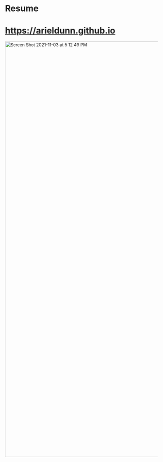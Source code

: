 # Resume
# https://arieldunn.github.io


<img width="1367" alt="Screen Shot 2021-11-03 at 5 12 49 PM" src="https://user-images.githubusercontent.com/82057838/140193564-f10feca0-5dfe-40ec-a2da-3133f237c921.png">
